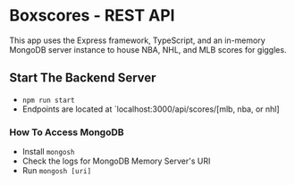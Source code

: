 # Boxscores - REST API

This app uses the Express framework, TypeScript, and an in-memory MongoDB server instance to house NBA, NHL, and MLB scores for giggles.

## Start The Backend Server

- `npm run start`
- Endpoints are located at `localhost:3000/api/scores/[mlb, nba, or nhl]

### How To Access MongoDB

- Install `mongosh`
- Check the logs for MongoDB Memory Server's URI
- Run `mongosh [uri]`

